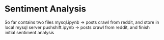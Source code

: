 # Sentiment Analysis

So far contains two files
mysql.ipynb -> posts crawl from reddit, and store in local mysql server
pushshift.ipynb -> posts crawl from reddit, and finish initial sentiment analysis
